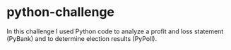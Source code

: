 # python-challenge

In this challenge I used Python code to analyze a profit and loss statement (PyBank) and to determine election results (PyPoll).
